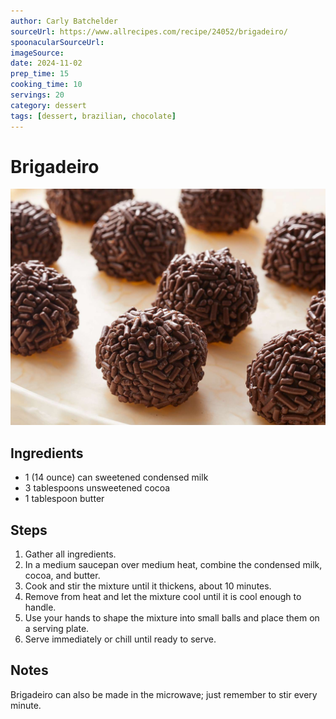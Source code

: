 ```yaml
---
author: Carly Batchelder
sourceUrl: https://www.allrecipes.com/recipe/24052/brigadeiro/
spoonacularSourceUrl: 
imageSource: 
date: 2024-11-02
prep_time: 15
cooking_time: 10
servings: 20
category: dessert
tags: [dessert, brazilian, chocolate]
---
```

# Brigadeiro

![Image of Brigadeiro](../img/brigadeiro.jpeg)

## Ingredients
- 1 (14 ounce) can sweetened condensed milk
- 3 tablespoons unsweetened cocoa
- 1 tablespoon butter

## Steps
1. Gather all ingredients.
2. In a medium saucepan over medium heat, combine the condensed milk, cocoa, and butter.
3. Cook and stir the mixture until it thickens, about 10 minutes.
4. Remove from heat and let the mixture cool until it is cool enough to handle.
5. Use your hands to shape the mixture into small balls and place them on a serving plate.
6. Serve immediately or chill until ready to serve.

## Notes
Brigadeiro can also be made in the microwave; just remember to stir every minute.
